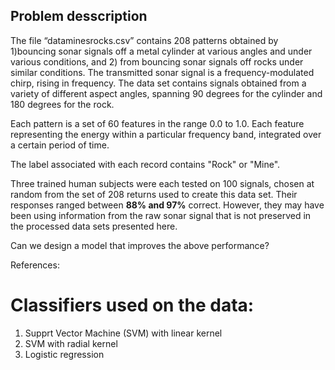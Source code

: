 ## Problem desscription

The file “dataminesrocks.csv” contains 208 patterns obtained by 1)bouncing sonar signals off a metal cylinder at various angles and under various conditions, and 2) from bouncing sonar signals off rocks under similar conditions. The transmitted sonar signal is a frequency-modulated chirp, rising in frequency. The data set contains signals obtained from a variety of different aspect angles, spanning 90 degrees for the cylinder and 180 degrees for the rock.

Each pattern is a set of 60 features in the range 0.0 to 1.0. Each feature representing the energy within a particular frequency band, integrated over a certain period of time. 

The label associated with each record contains "Rock" or "Mine".

Three trained human subjects were each tested on 100 signals, chosen at random from the set of 208 returns used to create this data set. Their responses ranged between **88% and 97%** correct. However, they may have been using information from the raw sonar signal that is not preserved in the processed data sets presented here.

Can we design a model that improves the above performance?

References: 

[](https://datahub.io/machine-learning/sonar#readme)
[](https://www.openml.org/d/40)

# Classifiers used on the data:
1. Supprt Vector Machine (SVM) with linear kernel
2. SVM with radial kernel
3. Logistic regression
